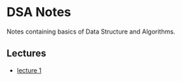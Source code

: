 # DSA Notes
Notes containing basics of Data Structure and Algorithms.

## Lectures
- [lecture 1](lecture_1.md)
